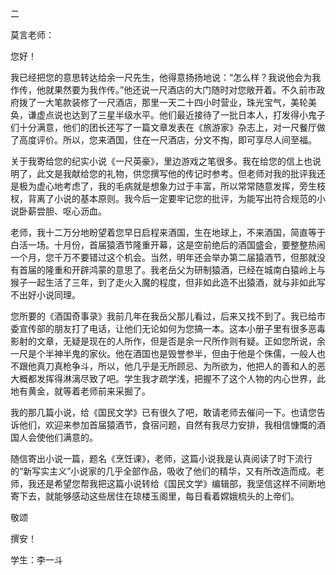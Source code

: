 二

莫言老师：

您好！

我已经把您的意思转达给余一尺先生，他得意扬扬地说：“怎么样？我说他会为我作传，他就果然要为我作传。”他还说一尺酒店的大门随时对您敞开着。不久前市政府拨了一大笔款装修了一尺酒店，那里一天二十四小时营业，珠光宝气，美轮美奂，谦虚点说也达到了三星半级水平。他们最近接待了一批日本人，打发得小鬼子们十分满意，他们的团长还写了一篇文章发表在《旅游家》杂志上，对一尺餐厅做了高度评价。所以，您来酒国，住在一尺酒店，分文不掏，即可享尽人间至福。

关于我寄给您的纪实小说《一尺英豪》，里边游戏之笔很多。我在给您的信上也说明了，此文是我献给您的礼物，供您撰写他的传记时参考。但老师对我的批评我还是极为虚心地考虑了，我的毛病就是想象力过于丰富，所以常常随意发挥，旁生枝杈，背离了小说的基本原则。我今后一定要牢记您的批评，为能写出符合规范的小说卧薪尝胆、呕心沥血。

老师，我十二万分地盼望着您早日启程来酒国，生在地球上，不来酒国，简直等于白活一场。十月份，首届猿酒节隆重开幕，这是空前绝后的酒国盛会，要整整热闹一个月，您千万不要错过这个机会。当然，明年还会举办第二届猿酒节，但那就没有首届的隆重和开辟鸿蒙的意思了。我老岳父为研制猿酒，已经在城南白猿岭上与猴子一起生活了三年，到了走火入魔的程度，但非如此造不出猿酒，就与非如此写不出好小说同理。

您所要的《酒国奇事录》我前几年在我岳父那儿看过，后来又找不到了。我已给市委宣传部的朋友打了电话，让他们无论如何为您搞一本。这本小册子里有很多恶毒影射的文章，无疑是现在的人所作，但是否是余一尺所作则有疑。正如您所说，余一尺是个半神半鬼的家伙。他在酒国也是毁誉参半，但由于他是个侏儒，一般人也不跟他真刀真枪争斗，所以，他几乎是无所顾忌、为所欲为，他把人的善和人的恶大概都发挥得淋漓尽致了吧。学生我才疏学浅，把握不了这个人物的内心世界，此地有黄金，就等着老师前来采掘了。

我的那几篇小说，给《国民文学》已有很久了吧，敢请老师去催问一下。也请您告诉他们，欢迎来参加首届猿酒节，食宿问题，自然有我尽力安排，我相信慷慨的酒国人会使他们满意的。

随信寄出小说一篇，题名《烹饪课》，老师，这篇小说我是认真阅读了时下流行的“新写实主义”小说家的几乎全部作品，吸收了他们的精华，又有所改造而成。老师，我还是希望您帮我把这篇小说转给《国民文学》编辑部，我坚信这样不间断地寄下去，就能够感动这些居住在琼楼玉阁里，每日看着嫦娥梳头的上帝们。

敬颂

撰安！

学生：李一斗